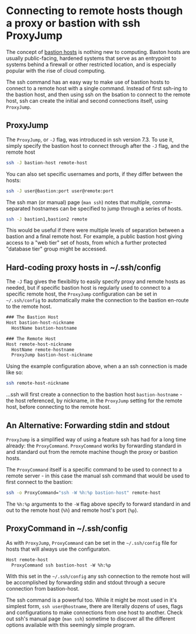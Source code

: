 # Connecting to remote hosts though a proxy or bastion with ssh ProxyJump

The concept of [bastion hosts](https://en.wikipedia.org/wiki/Bastion_host) is nothing new to computing. Baston hosts are usually public-facing, hardened systems that serve as an entrypoint to systems behind a firewall or other restricted location, and is especially popular with the rise of cloud computing. 

The ssh command has an easy way to make use of bastion hosts to connect to a remote host with a single command.  Instead of first ssh-ing to the bastion host, and then using ssh on the bsation to connect to the remote host, ssh can create the initial and second connections itself, using `ProxyJump`.


## ProxyJump

The `ProxyJump`, or `-J` flag, was introduced in ssh version 7.3.  To use it, simply specify the bastion host to connect through after the `-J` flag, and the remote host 

```sh
ssh -J bastion-host remote-host
```

You can also set specific usernames and ports, if they differ between the hosts:

```sh
ssh -J user@bastion:port user@remote:port
```

The ssh man (or manual) page (`man ssh`) notes that multiple, comma-separated hostnames can be specified to jump through a series of hosts.

```sh
ssh -J bastion1,bastion2 remote
```

This would be useful if there were multiple levels of separation between a bastion and a final remote host.  For example, a public bastion host giving access to a "web tier" set of hosts, from which a further protected "database tier" group might be accessed.

## Hard-coding proxy hosts in ~/.ssh/config

The `-J` flag gives the flexibiltiy to easily specify proxy and remote hosts as needed, but if specific bastion host is regularly used to connect to a specific remote host, the `ProxyJump` configuration can be set in `~/.ssh/config` to automatically make the connection to the bastion en-route to the remote host.

```txt
### The Bastion Host
Host bastion-host-nickname
  HostName bastion-hostname

### The Remote Host
Host remote-host-nickname
  HostName remote-hostname
  ProxyJump bastion-host-nickname
```

Using the example configuration above, when a an ssh connection is made like so:

```sh
ssh remote-host-nickname
```

...ssh will first create a connection to the bastion host `bastion-hostname` - the host referenced, by nickname, in the `ProxyJump` setting for the remote host, before connecting to the remote host.

## An Alternative: Forwarding stdin and stdout

`ProxyJump` is a simplified way of using a feature ssh has had for a long time already: the `ProxyCommand`.  `ProxyCommand` works by forwarding standard in and standard out from the remote machine though the proxy or bastion hosts. 

The `ProxyCommand` itself is a specific command to be used to connect to a remote server - in this case the manual ssh command that would be used to first connect to the bastion:

```sh
ssh -o ProxyCommand="ssh -W %h:%p bastion-host" remote-host
```

The `%h:%p` arguments to the `-W` flag above specify to forward standard in and out to the remote host (`%h`) and remote host's port (`%p`).

## ProxyCommand in ~/.ssh/config

As with `ProxyJump`, `ProxyCommand` can be set in the `~/.ssh/config` file for hosts that will always use the configuraton. 

```txt
Host remote-host
  ProxyCommand ssh bastion-host -W %h:%p
```

With this set in the `~/.ssh/config` any ssh connection to the remote host will be accomplished by forwarding stdin and stdout through a secure connection from bastion-host.

The ssh command is a powerful too.  While it might be most used in it's simplest form, `ssh user@hostname`, there are literally dozens of uses, flags and configurations to make connections from one host to another.  Check out ssh's manual page (`man ssh`) sometime to discover all the different options available with this seemingly simple program.
